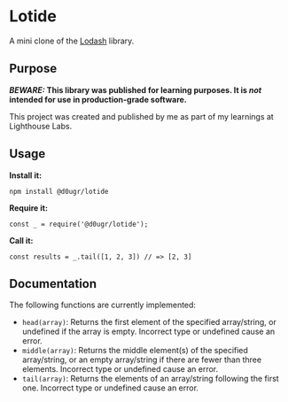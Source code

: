# Lotide

A mini clone of the [Lodash](https://lodash.com) library.

## Purpose

**_BEWARE:_ This library was published for learning purposes. It is _not_ intended for use in production-grade software.**

This project was created and published by me as part of my learnings at Lighthouse Labs.

## Usage

**Install it:**

`npm install @d0ugr/lotide`

**Require it:**

`const _ = require('@d0ugr/lotide');`

**Call it:**

`const results = _.tail([1, 2, 3]) // => [2, 3]`

## Documentation

The following functions are currently implemented:

* `head(array)`: Returns the first element of the specified array/string, or undefined if the array is empty.  Incorrect type or undefined cause an error.
* `middle(array)`: Returns the middle element(s) of the specified array/string, or an empty array/string if there are fewer than three elements.  Incorrect type or undefined cause an error.
* `tail(array)`: Returns the elements of an array/string following the first one.  Incorrect type or undefined cause an error.
